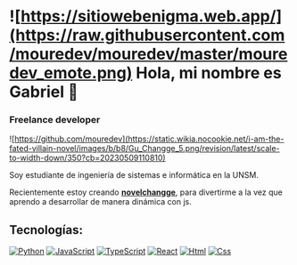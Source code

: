 # ![https://sitiowebenigma.web.app/](https://raw.githubusercontent.com/mouredev/mouredev/master/mouredev_emote.png) Hola, mi nombre es Gabriel 👋
### Freelance developer

![https://github.com/mouredev](https://static.wikia.nocookie.net/i-am-the-fated-villain-novel/images/b/b8/Gu_Changge_5.png/revision/latest/scale-to-width-down/350?cb=20230509110810)

Soy estudiante de ingeniería de sistemas e informática en la UNSM.

Recientemente estoy creando [**novelchangge**](https://sitiowebenigma.web.app), para divertirme a la vez que aprendo a desarrollar de manera dinámica con js.

## Tecnologías:
[![Python](https://img.shields.io/badge/Python-yellow?style=for-the-badge&logo=python&logoColor=white&labelColor=101010)]()
[![JavaScript](https://img.shields.io/badge/JavaScript-F7DF1E?style=for-the-badge&logo=javascript&logoColor=white&labelColor=101010)]()
[![TypeScript](https://img.shields.io/badge/TypeScript-F7DF1E?style=for-the-badge&logo=javascript&logoColor=white&labelColor=101010)]()
[![React](https://img.shields.io/badge/React-F7DF1E?style=for-the-badge&logo=javascript&logoColor=white&labelColor=101010)]()
[![Html](https://img.shields.io/badge/Html-yellow?style=for-the-badge&logo=python&logoColor=white&labelColor=101010)]()
[![Css](https://img.shields.io/badge/Css-yellow?style=for-the-badge&logo=python&logoColor=white&labelColor=101010)]()
</br>
